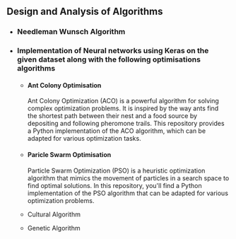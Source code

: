 ## Design and Analysis of Algorithms
* ### Needleman Wunsch Algorithm

* ### Implementation of Neural networks using Keras on the given dataset along with the following optimisations algorithms
   *  ####  Ant Colony Optimisation
         Ant Colony Optimization (ACO) is a powerful algorithm for solving complex optimization problems. It is inspired by the way ants find the shortest path between their nest and a food source by depositing and following pheromone trails. This repository provides a Python implementation of the ACO algorithm, which can be adapted for various optimization tasks.
   *   #### Paricle Swarm Optimisation
          Particle Swarm Optimization (PSO) is a heuristic optimization algorithm that mimics the movement of particles in a search space to find optimal solutions. In this repository, you'll find a Python implementation of the PSO algorithm that can be adapted for various optimization problems.
       
   *    Cultural Algorithm
   *    Genetic Algorithm


